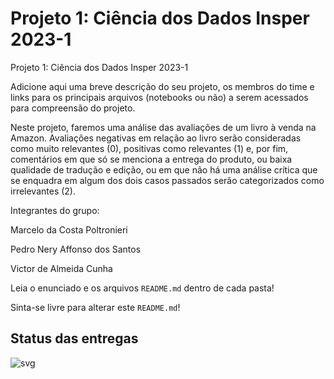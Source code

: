 # Projeto 1: Ciência dos Dados Insper 2023-1

Projeto 1: Ciência dos Dados Insper 2023-1  

Adicione aqui uma breve descrição do seu projeto, os membros do time e links para os principais arquivos (notebooks ou não) a serem acessados para compreensão do projeto.

Neste projeto, faremos uma análise das avaliações de um livro à venda na Amazon. Avaliações negativas em relação ao livro serão consideradas como muito relevantes (0), positivas como relevantes (1) e, por fim, comentários em que só se menciona a entrega do produto, ou baixa qualidade de tradução e edição, ou em que não há uma análise crítica que se enquadra em algum dos dois casos passados serão categorizados como irrelevantes (2).   

Integrantes do grupo: 

Marcelo da Costa Poltronieri

Pedro Nery Affonso dos Santos

Victor de Almeida Cunha

Leia o enunciado e os arquivos `README.md` dentro de cada pasta!

Sinta-se livre para alterar este `README.md`!

## Status das entregas

![svg](http://3.142.157.80/webhook2/cdados/test/svg/insper-classroom/23-1a-cd-p1-grupo_marcelo)
